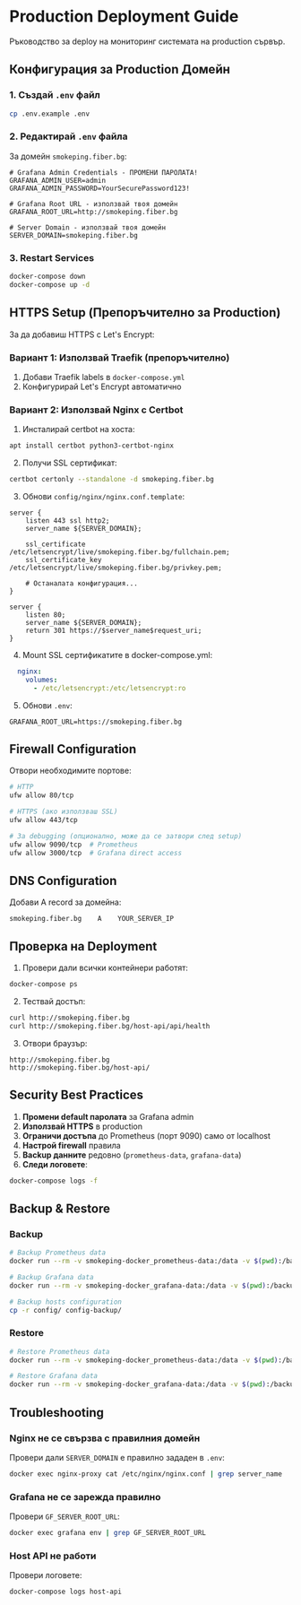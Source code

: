 # Production Deployment Guide

Ръководство за deploy на мониторинг системата на production сървър.

## Конфигурация за Production Домейн

### 1. Създай `.env` файл

```bash
cp .env.example .env
```

### 2. Редактирай `.env` файла

За домейн `smokeping.fiber.bg`:

```env
# Grafana Admin Credentials - ПРОМЕНИ ПАРОЛАТА!
GRAFANA_ADMIN_USER=admin
GRAFANA_ADMIN_PASSWORD=YourSecurePassword123!

# Grafana Root URL - използвай твоя домейн
GRAFANA_ROOT_URL=http://smokeping.fiber.bg

# Server Domain - използвай твоя домейн
SERVER_DOMAIN=smokeping.fiber.bg
```

### 3. Restart Services

```bash
docker-compose down
docker-compose up -d
```

## HTTPS Setup (Препоръчително за Production)

За да добавиш HTTPS с Let's Encrypt:

### Вариант 1: Използвай Traefik (препоръчително)

1. Добави Traefik labels в `docker-compose.yml`
2. Конфигурирай Let's Encrypt автоматично

### Вариант 2: Използвай Nginx с Certbot

1. Инсталирай certbot на хоста:
```bash
apt install certbot python3-certbot-nginx
```

2. Получи SSL сертификат:
```bash
certbot certonly --standalone -d smokeping.fiber.bg
```

3. Обнови `config/nginx/nginx.conf.template`:
```nginx
server {
    listen 443 ssl http2;
    server_name ${SERVER_DOMAIN};

    ssl_certificate /etc/letsencrypt/live/smokeping.fiber.bg/fullchain.pem;
    ssl_certificate_key /etc/letsencrypt/live/smokeping.fiber.bg/privkey.pem;

    # Останалата конфигурация...
}

server {
    listen 80;
    server_name ${SERVER_DOMAIN};
    return 301 https://$server_name$request_uri;
}
```

4. Mount SSL сертификатите в docker-compose.yml:
```yaml
  nginx:
    volumes:
      - /etc/letsencrypt:/etc/letsencrypt:ro
```

5. Обнови `.env`:
```env
GRAFANA_ROOT_URL=https://smokeping.fiber.bg
```

## Firewall Configuration

Отвори необходимите портове:

```bash
# HTTP
ufw allow 80/tcp

# HTTPS (ако използваш SSL)
ufw allow 443/tcp

# За debugging (опционално, може да се затвори след setup)
ufw allow 9090/tcp  # Prometheus
ufw allow 3000/tcp  # Grafana direct access
```

## DNS Configuration

Добави A record за домейна:

```
smokeping.fiber.bg    A    YOUR_SERVER_IP
```

## Проверка на Deployment

1. Провери дали всички контейнери работят:
```bash
docker-compose ps
```

2. Тествай достъп:
```bash
curl http://smokeping.fiber.bg
curl http://smokeping.fiber.bg/host-api/api/health
```

3. Отвори браузър:
```
http://smokeping.fiber.bg
http://smokeping.fiber.bg/host-api/
```

## Security Best Practices

1. **Промени default паролата** за Grafana admin
2. **Използвай HTTPS** в production
3. **Ограничи достъпа** до Prometheus (порт 9090) само от localhost
4. **Настрой firewall** правила
5. **Backup данните** редовно (`prometheus-data`, `grafana-data`)
6. **Следи логовете**:
```bash
docker-compose logs -f
```

## Backup & Restore

### Backup

```bash
# Backup Prometheus data
docker run --rm -v smokeping-docker_prometheus-data:/data -v $(pwd):/backup alpine tar czf /backup/prometheus-backup.tar.gz -C /data .

# Backup Grafana data
docker run --rm -v smokeping-docker_grafana-data:/data -v $(pwd):/backup alpine tar czf /backup/grafana-backup.tar.gz -C /data .

# Backup hosts configuration
cp -r config/ config-backup/
```

### Restore

```bash
# Restore Prometheus data
docker run --rm -v smokeping-docker_prometheus-data:/data -v $(pwd):/backup alpine tar xzf /backup/prometheus-backup.tar.gz -C /data

# Restore Grafana data
docker run --rm -v smokeping-docker_grafana-data:/data -v $(pwd):/backup alpine tar xzf /backup/grafana-backup.tar.gz -C /data
```

## Troubleshooting

### Nginx не се свързва с правилния домейн

Провери дали `SERVER_DOMAIN` е правилно зададен в `.env`:
```bash
docker exec nginx-proxy cat /etc/nginx/nginx.conf | grep server_name
```

### Grafana не се зарежда правилно

Провери `GF_SERVER_ROOT_URL`:
```bash
docker exec grafana env | grep GF_SERVER_ROOT_URL
```

### Host API не работи

Провери логовете:
```bash
docker-compose logs host-api
```
